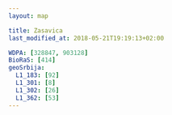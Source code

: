 ```yaml
---
layout: map

title: Zasavica
last_modified_at: 2018-05-21T19:19:13+02:00

WDPA: [328847, 903128]
BioRaS: [414]
geoSrbija:
  L1_183: [92]
  L1_301: [8]
  L1_302: [26]
  L1_362: [53]
---
```

